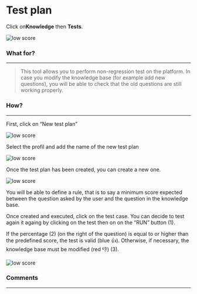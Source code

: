 # Test plan

Click on**Knowledge** then **Tests**.

<div class="image_center">
  <img :src="$withBase('/assets/img/en/knowledge/test_plan1.png')" alt="low score">
</div>




### What for?
---
>This tool allows you to perform non-regression test on the platform. In case you
modify the knowledge base (for example add new questions), you will be able to
check that the old questions are still working properly.

### How?
---
First, click on “New test plan”

<div class="image_center">
  <img :src="$withBase('/assets/img/en/knowledge/test_plan2.png')" alt="low score">
</div>



Select the profil and add the name of the new test plan

<div class="image_center">
  <img :src="$withBase('/assets/img/en/knowledge/test_plan3.png')" alt="low score">
</div>



Once the test plan has been created, you can create a new one.

<div class="image_center">
  <img :src="$withBase('/assets/img/en/knowledge/synonyms3.png')" alt="low score">
</div>



You will be able to define a rule, that is to say a minimum score expected
between the question asked by the user and the question in the knowledge base.

Once created and executed, click on the test case. You can decide to test again
it againg by clicking on the test then on on the “RUN” button (1).

If the percentage (2) (on the right of the question) is equal to or higher than
the predefined score, the test is valid (blue 👍). Otherwise, if necessary, the
knowledge base must be modified (red 👎) (3).

<div class="image_center">
  <img :src="$withBase('/assets/img/en/knowledge/test_plan4.png')" alt="low score">
</div>


### Comments
---
<div id="disqus_thread"></div>

<script>

export default {
  mounted () {

    var disqus_config = function () {
      this.page.url = "https://docs.witivio.com";  // Replace PAGE_URL with your page's canonical URL variable
      this.page.identifier = "witivio_#20"; // Replace PAGE_IDENTIFIER with your page's unique identifier variable
    };

(function() { // DON'T EDIT BELOW THIS LINE
var d = document, s = d.createElement('script');
s.src = 'https://docs-witivio.disqus.com/embed.js';
s.setAttribute('data-timestamp', +new Date());
(d.head || d.body).appendChild(s);
})();
  }
}
</script>